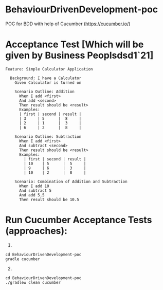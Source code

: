 # BehaviourDrivenDevelopment-poc
POC for BDD with help of Cucumber (https://cucumber.io/)

# Acceptance Test [Which will be given by Business Peoplsdsd1`21]
```
Feature: Simple Calculator Application

  Background: I have a Calculator
    Given Calculator is turned on

    Scenario Outline: Addition
      When I add <first>
      And add <second>
      Then result should be <result>
      Examples:
      | first | second | result |
      | 3     | 5      |  8     |
      | 2     | 1      |  3     |
      | 6     | 2      |  8     |

    Scenario Outline: Subtraction
      When I add <first>
      And subtract <second>
      Then result should be <result>
      Examples:
        | first | second | result |
        | 10    | 5      |  5     |
        | 9     | 6      |  3     |
        | 10    | 2      |  8     |

    Scenario: Combination of Addition and Subtraction
      When I add 10
      And subtract 5
      And add 5.5
      Then result should be 10.5
```

# Run Cucumber Acceptance Tests (approaches):

1.  
```
cd BehaviourDrivenDevelopment-poc
gradle cucumber
```
 2.
```
cd BehaviourDrivenDevelopment-poc
./gradlew clean cucumber  
```

